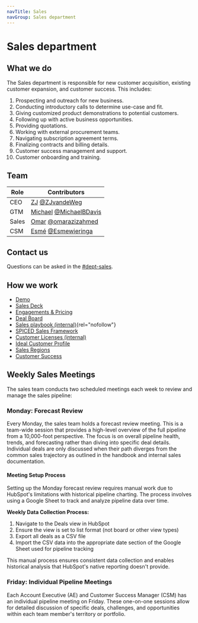 ```yaml
---
navTitle: Sales
navGroup: Sales department
---
```


# Sales department

## What we do

The Sales department is responsible for new customer acquisition, existing
customer expansion, and customer success. This includes:
1. Prospecting and outreach for new business.
1. Conducting introductory calls to determine use-case and fit.
1. Giving customized product demonstrations to potential customers.
1. Following up with active business opportunities.
1. Providing quotations.
1. Working with external procurement teams.
1. Navigating subscription agreement terms.
1. Finalizing contracts and billing details.
1. Customer success management and support.
1. Customer onboarding and training.

## Team

| Role | Contributors |
|------|--------------|
| CEO  | [ZJ](https://www.linkedin.com/in/zegerjan/) [@ZJvandeWeg](https://github.com/ZJvandeWeg) |
| GTM | [Michael](https://www.linkedin.com/in/michaelbdavis/) [@MichaelBDavis](https://github.com/MichaelBDavis) |
| Sales | [Omar](https://ca.linkedin.com/in/omarazizahmed?trk=public_post_feed-actor-name) [@omarazizahmed](https://github.com/omarazizahmed) |[Kasheef](https://www.linkedin.com/in/kasheef-mohammed/?originalSubdomain=uk)) [@Kasheef](https://github.com/Kasheef13) |
| CSM | [Esmé](https://nl.linkedin.com/in/esméwieringa) [@Esmewieringa](https://github.com/Esmewieringa) |

## Contact us

Questions can be asked in the [#dept-sales](https://flowforgeworkspace.slack.com/archives/C05GYH95NJZ).

## How we work

 - [Demo](./meetings/demo.md)
 - [Sales Deck](https://docs.google.com/presentation/d/13r9pRNikgEgkim9M9UuyhT2Xvr3aA7FK9rHhICIINDI/)
 - [Engagements & Pricing](./engagements.md)
 - [Deal Board](https://app-eu1.hubspot.com/contacts/26586079/objects/0-3/views/all/board)
 - [Sales playbook (internal)](https://docs.google.com/document/d/1Jrt5sNg46wngQ5UAii8sbN94PTlIAscOWrFcOhSVNPE/edit){rel="nofollow"}
 - [SPICED Sales Framework](https://docs.google.com/spreadsheets/d/1WKz_ll6bLxkkRlZ4K94Va1laGksHXleo8Pnv0aB08lU)
 - [Customer Licenses (internal)](https://docs.google.com/spreadsheets/d/1wM_o8IWjjkwi-WMRueKfS-lrmkQYzV83xm4BIzZNAO0/edit#gid=0)
 - [Ideal Customer Profile](https://docs.google.com/document/d/1krMIUJvosw8xUQog_iq_FEvI9R5WEo9ZyWUCdTb9XnQ/edit#heading=h.3rr2wuny55dl)
 - [Sales Regions](./regions.md)
 - [Customer Success](./customer-success.md)

## Weekly Sales Meetings

The sales team conducts two scheduled meetings each week to review and manage the sales pipeline:

### Monday: Forecast Review
Every Monday, the sales team holds a forecast review meeting. This is a team-wide session that provides a high-level overview of the full pipeline from a 10,000-foot perspective. The focus is on overall pipeline health, trends, and forecasting rather than diving into specific deal details. Individual deals are only discussed when their path diverges from the common sales trajectory as outlined in the handbook and internal sales documentation.

#### Meeting Setup Process
Setting up the Monday forecast review requires manual work due to HubSpot's limitations with historical pipeline charting. The process involves using a Google Sheet to track and analyze pipeline data over time.

**Weekly Data Collection Process:**
1. Navigate to the Deals view in HubSpot
2. Ensure the view is set to list format (not board or other view types)  
3. Export all deals as a CSV file
4. Import the CSV data into the appropriate date section of the Google Sheet used for pipeline tracking

This manual process ensures consistent data collection and enables historical analysis that HubSpot's native reporting doesn't provide.

### Friday: Individual Pipeline Meetings
Each Account Executive (AE) and Customer Success Manager (CSM) has an individual pipeline meeting on Friday. These one-on-one sessions allow for detailed discussion of specific deals, challenges, and opportunities within each team member's territory or portfolio.
